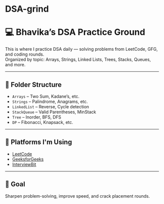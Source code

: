 # DSA-grind
# 💻 Bhavika’s DSA Practice Ground

This is where I practice DSA daily — solving problems from LeetCode, GFG, and coding rounds.  
Organized by topic: Arrays, Strings, Linked Lists, Trees, Stacks, Queues, and more.

---

## 📁 Folder Structure

- `Arrays` – Two Sum, Kadane’s, etc.
- `Strings` – Palindrome, Anagrams, etc.
- `LinkedList` – Reverse, Cycle detection
- `StackQueue` – Valid Parentheses, MinStack
- `Tree` – Inorder, BFS, DFS
- `DP` – Fibonacci, Knapsack, etc.

---

## 🚀 Platforms I'm Using
- [LeetCode](https://leetcode.com/)
- [GeeksforGeeks](https://practice.geeksforgeeks.org/)
- [InterviewBit](https://www.interviewbit.com/)

---

## 🌱 Goal
Sharpen problem-solving, improve speed, and crack placement rounds.
